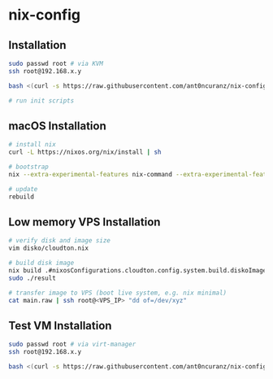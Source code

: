 # nix-config

## Installation

```bash
sudo passwd root # via KVM
ssh root@192.168.x.y

bash <(curl -s https://raw.githubusercontent.com/ant0ncuranz/nix-config/main/install.sh)

# run init scripts
```

## macOS Installation

```bash
# install nix
curl -L https://nixos.org/nix/install | sh

# bootstrap
nix --extra-experimental-features nix-command --extra-experimental-features flakes run nix-darwin -- switch --flake '/Users/ant0n/Developer/non-TUB/nix-config#macbook'

# update
rebuild
```

## Low memory VPS Installation

```bash
# verify disk and image size
vim disko/cloudton.nix

# build disk image
nix build .#nixosConfigurations.cloudton.config.system.build.diskoImagesScript
sudo ./result

# transfer image to VPS (boot live system, e.g. nix minimal)
cat main.raw | ssh root@<VPS_IP> "dd of=/dev/xyz"
```

## Test VM Installation

```bash
sudo passwd root # via virt-manager
ssh root@192.168.x.y

bash <(curl -s https://raw.githubusercontent.com/ant0ncuranz/nix-config/main/vminstall.sh)
```

